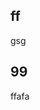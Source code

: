 <!--
 * @Author: dhj 17613071153@163.com
 * @Date: 2023-03-28 17:16:14
 * @LastEditors: dhj 17613071153@163.com
 * @LastEditTime: 2023-03-28 17:18:13
 * @FilePath: \vitepress-starter\docs\day\index.md
 * @Description: 这是默认设置,请设置`customMade`, 打开koroFileHeader查看配置 进行设置: https://github.com/OBKoro1/koro1FileHeader/wiki/%E9%85%8D%E7%BD%AE
-->
## ff
gsg
## 99
ffafa